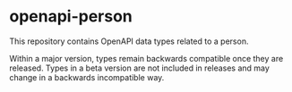# openapi-person

This repository contains OpenAPI data types related to a person.

Within a major version, types remain backwards compatible once they are released.
Types in a beta version are not included in releases and may change in a backwards incompatible way.
